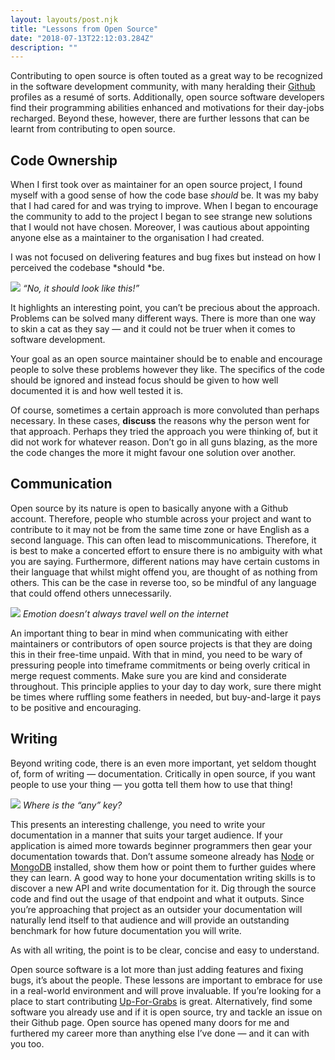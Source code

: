 ```yaml
---
layout: layouts/post.njk
title: "Lessons from Open Source"
date: "2018-07-13T22:12:03.284Z"
description: ""
---
```


Contributing to open source is often touted as a great way to be recognized in the software development community, with many heralding their [Github](https://github.com/) profiles as a resumé of sorts. Additionally, open source software developers find their programming abilities enhanced and motivations for their day-jobs recharged. Beyond these, however, there are further lessons that can be learnt from contributing to open source.

## Code Ownership

When I first took over as maintainer for an open source project, I found myself with a good sense of how the code base _should_ be. It was my baby that I had cared for and was trying to improve. When I began to encourage the community to add to the project I began to see strange new solutions that I would not have chosen. Moreover, I was cautious about appointing anyone else as a maintainer to the organisation I had created.

I was not focused on delivering features and bug fixes but instead on how I perceived the codebase *should *be.

<div class="image">
	<img src="https://cdn-images-1.medium.com/max/2000/0*KzBNzDDzzdTtEh32."/>
	<em>“No, it should look like this!”</em>
</div>

It highlights an interesting point, you can’t be precious about the approach. Problems can be solved many different ways. There is more than one way to skin a cat as they say — and it could not be truer when it comes to software development.

Your goal as an open source maintainer should be to enable and encourage people to solve these problems however they like. The specifics of the code should be ignored and instead focus should be given to how well documented it is and how well tested it is.

Of course, sometimes a certain approach is more convoluted than perhaps necessary. In these cases, **discuss** the reasons why the person went for that approach. Perhaps they tried the approach you were thinking of, but it did not work for whatever reason. Don’t go in all guns blazing, as the more the code changes the more it might favour one solution over another.

## Communication

Open source by its nature is open to basically anyone with a Github account. Therefore, people who stumble across your project and want to contribute to it may not be from the same time zone or have English as a second language. This can often lead to miscommunications. Therefore, it is best to make a concerted effort to ensure there is no ambiguity with what you are saying. Furthermore, different nations may have certain customs in their language that whilst might offend you, are thought of as nothing from others. This can be the case in reverse too, so be mindful of any language that could offend others unnecessarily.

<div class="image">
	<img src="https://cdn-images-1.medium.com/max/2000/0*2nwpaiTXHO_QQXR1."/>
	<em>Emotion doesn’t always travel well on the internet</em>
</div>

An important thing to bear in mind when communicating with either maintainers or contributors of open source projects is that they are doing this in their free-time unpaid. With that in mind, you need to be wary of pressuring people into timeframe commitments or being overly critical in merge request comments. Make sure you are kind and considerate throughout. This principle applies to your day to day work, sure there might be times where ruffling some feathers in needed, but buy-and-large it pays to be positive and encouraging.

## Writing

Beyond writing code, there is an even more important, yet seldom thought of, form of writing — documentation. Critically in open source, if you want people to use your thing — you gotta tell them how to use that thing!

<div class="image">
	<img src="https://cdn-images-1.medium.com/max/2000/0*0Ijnny5zhcXA1nUM."/>
	<em>Where is the “any” key?</em>
</div>

This presents an interesting challenge, you need to write your documentation in a manner that suits your target audience. If your application is aimed more towards beginner programmers then gear your documentation towards that. Don’t assume someone already has [Node](https://github.com/nodejs/node/wiki/Installation) or [MongoDB](https://docs.mongodb.com/tutorials/install-mongodb-on-windows/) installed, show them how or point them to further guides where they can learn. A good way to hone your documentation writing skills is to discover a new API and write documentation for it. Dig through the source code and find out the usage of that endpoint and what it outputs. Since you’re approaching that project as an outsider your documentation will naturally lend itself to that audience and will provide an outstanding benchmark for how future documentation you will write.

As with all writing, the point is to be clear, concise and easy to understand.

Open source software is a lot more than just adding features and fixing bugs, it’s about the people. These lessons are important to embrace for use in a real-world environment and will prove invaluable. If you’re looking for a place to start contributing [Up-For-Grabs](https://up-for-grabs.net/) is great. Alternatively, find some software you already use and if it is open source, try and tackle an issue on their Github page. Open source has opened many doors for me and furthered my career more than anything else I’ve done — and it can with you too.
